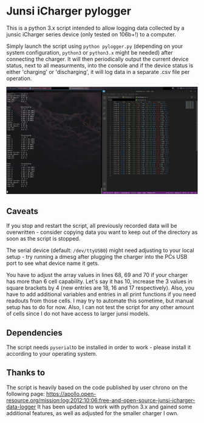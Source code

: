 # Junsi iCharger pylogger

This is a python 3.x script intended to allow logging data collected by a junsic iCharger series device (only tested on 106b+!) to a computer.

Simply launch the script using `python pylogger.py` (depending on your system configuration, `python3` or `python3.x` might be needed) after connecting the charger. It will then periodically output the current device status, next to all measurments, into the console and if the device status is either 'charging' or 'discharging', it will log data in a separate .csv file per operation.

![sample output](sample_output.jpg)


## Caveats
If you stop and restart the script, all previously recorded data will be overwritten - consider copying data you want to keep out of the directory as soon as the script is stopped.


The serial device (default: `/dev/ttyUSB0`) might need adjusting to your local setup - try running a dmesg after plugging the charger into the PCs USB port to see what device name it gets.

You have to adjust the array values in lines 68, 69 and 70 if your charger has more than 6 cell capability. Let's say it has 10, increase the 3 values in square brackets by 4 (new entries are 18, 16 and 17 respectively). Also, you have to add additional variables and entries in all print functions if you need readouts from those cells. I may try to automate this sometime, but manual setup has to do for now. Also, I can not test the script for any other amount of cells since I do not have access to larger junsi models.

## Dependencies
The script needs `pyserial`to be installed in order to work - please install it according to your operating system.

## Thanks to
The script is heavily based on the code published by user chrono on the following page: https://apollo.open-resource.org/mission:log:2012:10:06:free-and-open-source-junsi-icharger-data-logger
It has been updated to work with python 3.x and gained some additional features, as well as adjusted for the smaller charger I own.